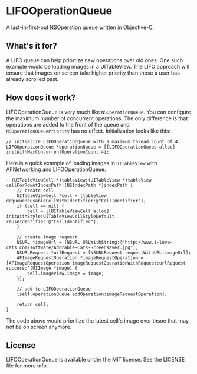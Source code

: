 LIFOOperationQueue
==================

A last-in-first-out NSOperation queue written in Objective-C.

What's it for?
-------------

A LIFO queue can help priortize new operations over old ones. One such example would be loading images in a UITableView. The LIFO approach will ensure that images on screen take higher priority than those a user has already scrolled past.

How does it work?
-----------------

LIFOOperationQueue is very much like `NSOperationQueue`. You can configure the maximum number of concurrent operations. The only difference is that operations are added to the front of the queue and `NSOperationQueuePriority` has no effect. Initialization looks like this:

	// initialize LIFOOperationQueue with a maximum thread count of 4
	LIFOOperationQueue *operationQueue = [[LIFOOperationQueue alloc] initWithMaxConcurrentOperationCount:4];

Here is a quick example of loading images in  `UITableView` with [AFNetworking](https://www.google.com/url?sa=t&rct=j&q=&esrc=s&source=web&cd=1&cad=rja&ved=0CEcQFjAA&url=https%3A%2F%2Fgithub.com%2FAFNetworking%2FAFNetworking&ei=jTwxUNnPNY6NigLmuYHoAw&usg=AFQjCNE6c3SnPVzdrmQ1-UQ5mEf8Kl9JXg&sig2=WtTzATbO_YTH888N5ZEcAQ) and LIFOOperationQueue.

	- (UITableViewCell *)tableView:(UITableView *)tableView cellForRowAtIndexPath:(NSIndexPath *)indexPath {
 		// create cell
	    UITableViewCell *cell = [tableView dequeueReusableCellWithIdentifier:@"CellIdentifier"];
	    if (cell == nil) {
	        cell = [[UITableViewCell alloc] initWithStyle:UITableViewCellStyleDefault reuseIdentifier:@"CellIdentifier"];
	    }
	    
		// create image request
	    NSURL *imageUrl = [NSURL URLWithString:@"http://www.i-love-cats.com/software/Adorable-Cats-Screensaver.jpg"];
    	NSURLRequest *urlRequest = [NSURLRequest requestWithURL:imageUrl];
    	AFImageRequestOperation *imageRequestOperation = [AFImageRequestOperation imageRequestOperationWithRequest:urlRequest success:^(UIImage *image) {
        	cell.imageView.image = image;
   	 	}];
    
		// add to LIFOOperationQueue
    	[self.operationQueue addOperation:imageRequestOperation];
	    
	    return cell;
	}

The code above would prioritize the latest cell's image over thsoe that may not be on screen anymore.

License
-------
LIFOOperationQueue is available under the MIT license. See the LICENSE file for more info.